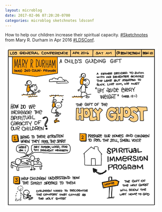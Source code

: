 ```yaml
---
layout: microblog
date: 2017-02-06 07:20:20-0700
categories: microblog sketchnotes ldsconf
---
```

How to help our children increase their spiritual capacity. [#Sketchnotes](/categories/sketchnotes) from Mary R. Durham in Apr 2016 [#LDSConf](/categories/ldsconf).

![A Child's Guiding Gift Sketchnote](/images/microblog/201702060720.jpg)
